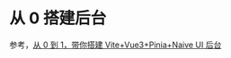 # 从 0 搭建后台

参考，[从 0 到 1，带你搭建 Vite+Vue3+Pinia+Naive UI 后台](https://juejin.cn/column/7093180796424421384)

